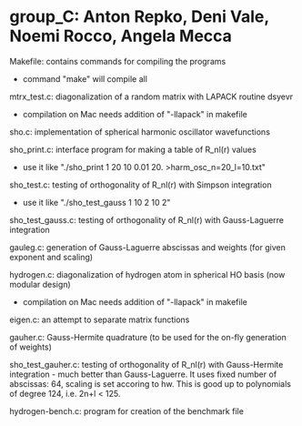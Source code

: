 group_C: Anton Repko, Deni Vale, Noemi Rocco, Angela Mecca
======

Makefile: contains commands for compiling the programs
- command "make" will compile all

mtrx_test.c: diagonalization of a random matrix with LAPACK routine dsyevr
- compilation on Mac needs addition of "-llapack" in makefile

sho.c: implementation of spherical harmonic oscillator wavefunctions

sho_print.c: interface program for making a table of R_nl(r) values
- use it like "./sho_print 1 20 10 0.01 20. >harm_osc_n=20_l=10.txt"

sho_test.c: testing of orthogonality of R_nl(r) with Simpson integration
- use it like "./sho_test_gauss 1 10 2 10 2"

sho_test_gauss.c: testing of orthogonality of R_nl(r) with Gauss-Laguerre integration

gauleg.c: generation of Gauss-Laguerre abscissas and weights (for given exponent and scaling)

hydrogen.c: diagonalization of hydrogen atom in spherical HO basis (now modular design)
- compilation on Mac needs addition of "-llapack" in makefile

eigen.c: an attempt to separate matrix functions

gauher.c: Gauss-Hermite quadrature (to be used for the on-fly generation of weights)

sho_test_gauher.c: testing of orthogonality of R_nl(r) with Gauss-Hermite integration - much better than Gauss-Laguerre. It uses fixed number of abscissas: 64, scaling is set accoring to hw. This is good up to polynomials of degree 124, i.e. 2n+l < 125.

hydrogen-bench.c: program for creation of the benchmark file
